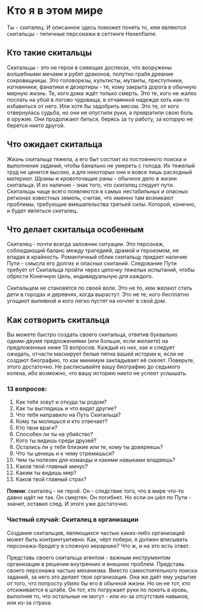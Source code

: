# Кто я в этом мире
Ты - скиталец. И описанное здесь поможет понять то, кем являются скитальцы - типичные персонажи в сеттинге Hexenflame.
## Кто такие скитальцы
Скитальцы - это не герои в сияющих доспехах, что вооружены волшебными мечами и рубят драконов, попутно грабя древние сокровищницы. Это головорезы, культисты, мутанты, преступники, изгнанники, фанатики и дезертиры - те, кому закрыта дорога в обычную мирную жизнь. Те, кого дома ждёт только смерть. Это те, кого не жалко послать на убой в логово чудовища, в отчаянной надежде хоть как-то избавиться от него. Или хотя бы задобрить мясом. Это те, от кого отвернулась судьба, но они не опустили руки, а превратили свою боль в оружие. Они продолжают биться, берясь за ту работу, за которую не берется никто другой.
## Что ожидает скитальца
Жизнь скитальца тяжела, а его быт состоит из постоянного поиска и выполнения заданий, чтобы банально не умереть с голода. Их тяжелый труд не ценится высоко, а для некоторых они и вовсе лишь расходный материал. Шрамы и кровоточащие раны - обычное дело в жизни скитальца. И их наличие - знак того, что скиталец следует пути.
Скитальцы чаще всего появляются в самых нестабильных и опасных регионах известных земель, считая, что именно там возникают проблемы, требующие вмешательства третьей силы. Которой, конечно, и будет являться скиталец.
## Что делает скитальца особенным
Скиталец - почти всегда заложник ситуации. Это персонаж, соблюдающий баланс между трагедией, драмой и героизмом, не впадая в крайность. Романтичный облик скитальцу придает наличие Пути - смысла его долгих и опасных скитаний. Следование Пути требует от Скитальца пройти через цепочку тяжелых испытаний, чтобы обрести Конечную Цель, индивидуальную для каждого.

Скитальцем не становятся по своей воле. Это не то, кем желают стать дети в городах и деревнях, когда вырастут. Это не те, кого бесплатно угощают выпивкой и кого легко пустят на ночлег в свой дом.
## Как сотворить скитальца
Вы можете быстро создать своего скитальца, ответив буквально одним-двумя предложениями (или больше, если желаете) на предложенные ниже 13 вопросов. Каждый из них, как и следует ожидать, отчасти маскирует белые пятна вашей истории и, если не создают биографию, то как минимум закладывает её скелет. Поверьте, этого достаточно.
Не расписывайте вашу биографию до седьмого колена, ибо возможно, что вашу историю никто не успеет услышать.
### 13 вопросов:
1. Как тебя зовут и откуда ты родом?
2. Как ты выглядишь и что видят другие?
3. Что тебя направило на Путь Скитальца?
4. Кому ты молишься и кто отвечает?
5. Кто твои враги?
6. Способен ли ты на убийство?
7. Кого ты видишь среди друзей?
8. Остались ли у тебя близкие или те, кому ты доверяешь?
9. Что ты ценишь и к чему стремишься?
10. Чем ты полезен для команды и какими навыками владеешь?
11. Каков твой главный минус?
12. Каким ты видишь мир?
13. Каков твой главный страх?

**Помни**: скиталец - не герой. Он - следствие того, что в мире что-то давно идёт не так. Он смертен. Он погибнет. Но если он шёл по Пути - значит, оставил след. И этого уже достаточно.
### Частный случай: Скиталец в организации
Создание скитальцев, являющихся частью каких-либо организаций может быть контринтуитивно. Как, чёрт побери, я должен вписывать персонажа-бродягу в сложную иерархию? Что ж, и на это есть ответ.

Представь своего скитальца агентом - важным инструментом организации в решении внутренних и внешних проблем. Представь своего персонажа частью механизма. Вместо самостоятельного поиска заданий, за него это делает твоя организация. Она же даёт ему укрытие от того, что попросту убило бы его в обычной жизни. Но он не тот, кто отсиживается в штабе. Он тот, кто погружает руки по локоть в кровь, выполняя то, что остальные не могут - или из-за отсутствия навыков, или из-за страха.